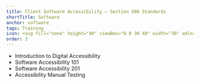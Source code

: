 ```yaml
---
title: Client Software Accessibility – Section 508 Standards
shortTitle: Software
anchor: software
tags: Training
icon: <svg fill="none" height="40" viewBox="0 0 30 40" width="30" xmlns="http://www.w3.org/2000/svg"><path clip-rule="evenodd" d="m30 10.6548h-9.7059c-.4853 0-.8823-.3995-.8823-.88787v-9.76693zm-16.1912 15.9379-3.6176-3.6404c-.35296-.3552-.88238-.3552-1.23532 0l-.30882.3107c-.35294.3552-.35294.9323 0 1.2431l4.36764 4.3951c.1324.1332.3088.222.5294.2664.3088.1776.75.0888 1.0147-.1776l7.1912-7.2364c.3529-.3552.3529-.9323 0-1.2431l-.3088-.3107c-.353-.3552-.9265-.3552-1.2353 0zm5.1618-14.1621c-.75 0-1.3235-.5771-1.3235-1.3318v-11.0988h-16.01475c-.926468 0-1.63235.710322-1.63235 1.64262v36.71478c0 .8879.705882 1.6426 1.63235 1.6426h26.73525c.8824 0 1.6324-.7547 1.6324-1.6426v-25.9268z" fill="#5ad8ee" fill-rule="evenodd"/></svg>
order: 3
---
```


- Introduction to Digital Accessibility
- Software Accessibility 101
- Software Accessibility 201
- Accessibility Manual Testing
